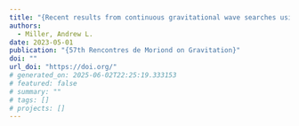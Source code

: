 ```yaml
---
title: "{Recent results from continuous gravitational wave searches using data from LIGO, Virgo, and KAGRA's third observing run}"
authors:
  - Miller, Andrew L.
date: 2023-05-01
publication: "{57th Rencontres de Moriond on Gravitation}"
doi: ""
url_doi: "https://doi.org/"
# generated_on: 2025-06-02T22:25:19.333153
# featured: false
# summary: ""
# tags: []
# projects: []
---
```

